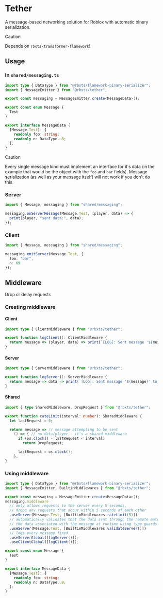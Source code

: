 # Tether
A message-based networking solution for Roblox with automatic binary serialization.

> [!CAUTION]
> Depends on `rbxts-transformer-flamework`!

## Usage

### In `shared/messaging.ts`
```ts
import type { DataType } from "@rbxts/flamework-binary-serializer";
import { MessageEmitter } from "@rbxts/tether";

export const messaging = MessageEmitter.create<MessageData>();

export const enum Message {
  Test
}

export interface MessageData {
  [Message.Test]: {
    readonly foo: string;
    readonly n: DataType.u8;
  };
}
```

> [!CAUTION]
> Every single message kind must implement an interface for it's data (in the example that would be the object with the `foo` and `bar` fields). Message serialization (as well as your message itself) will not work if you don't do this.

### Server
```ts
import { Message, messaging } from "shared/messaging";

messaging.onServerMessage(Message.Test, (player, data) => {
  print(player, "sent data:", data);
});
```

### Client
```ts
import { Message, messaging } from "shared/messaging";

messaging.emitServer(Message.Test, {
  foo: "bar",
  n: 69
});
```

## Middleware
Drop or delay requests

### Creating middleware

#### Client
```ts
import type { ClientMiddleware } from "@rbxts/tether";

export function logClient(): ClientMiddleware {
  return message => (player, data) => print(`[LOG]: Sent message '${message}' to player ${player} with data:`, data);
}
```

#### Server
```ts
import type { ServerMiddleware } from "@rbxts/tether";

export function logServer(): ServerMiddleware {
  return message => data => print(`[LOG]: Sent message '${message}' to server with data:`, data);
}
```

#### Shared
```ts
import { type SharedMiddleware, DropRequest } from "@rbxts/tether";

export function rateLimit(interval: number): SharedMiddleware {
  let lastRequest = 0;

  return message => // message attempting to be sent
    () => { // no data/player - it's a shared middleware
      if (os.clock() - lastRequest < interval)
        return DropRequest;

      lastRequest = os.clock();
    };
}
```

### Using middleware
```ts
import type { DataType } from "@rbxts/flamework-binary-serializer";
import { MessageEmitter, BuiltinMiddlewares } from "@rbxts/tether";

export const messaging = MessageEmitter.create<MessageData>();
messaging.middleware
  // only allows requests to the server every 5 seconds,
  // drops any requests that occur within 5 seconds of each other
  .useServer(Message.Test, [BuiltinMiddlewares.rateLimit(5)]) 
  // automatically validates that the data sent through the remote matches
  // the data associated with the message at runtime using type guards
  .useServer(Message.Test, [BuiltinMiddlewares.validateServer()])
  // logs every message fired
  .useServerGlobal([logServer()]);
  .useClientGlobal([logClient()]);

export const enum Message {
  Test
}

export interface MessageData {
  [Message.Test]: {
    readonly foo: string;
    readonly n: DataType.u8;
  };
}
```